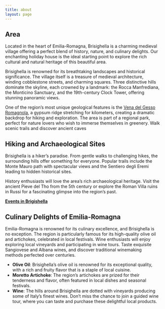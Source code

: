 ```yaml
---
title: about
layout: page
---
```

## Area

Located in the heart of  Emilia-Romagna, Brisighella is a charming medieval village offering a perfect blend of history, nature, and culinary delights. Our enchanting holiday house is the ideal starting point to explore the rich cultural and natural heritage of this beautiful area.

Brisighella is renowned for its breathtaking landscapes and historical significance. The village itself is a treasure of medieval architecture, winding cobblestone streets, and charming squares. Three distinctive hills dominate the skyline, each crowned by a landmark: the Rocca Manfrediana, the Monticino Sanctuary, and the 19th-century Clock Tower, offering stunning panoramic views.

One of the region’s most unique geological features is the [Vena del Gesso Romagnola](https://www.parchiromagna.it/pdf/Carta-ParcoVenaGessoRomagnola-INGLESE.pdf), a gypsum ridge stretching for kilometers, creating a dramatic backdrop for hiking and exploration. The area is part of a regional park, perfect for nature lovers who wish to immerse themselves in greenery. Walk scenic trails and discover ancient caves

## Hiking and Archaeological Sites

Brisighella is a hiker’s paradise. From gentle walks to challenging hikes, the surrounding hills offer something for everyone. Popular trails include the Monte Mauro path with spectacular views and the Sentiero degli Eremi leading to hidden historical sites.

History enthusiasts will love the area’s rich archaeological heritage. Visit the ancient Pieve del Tho from the 5th century or explore the Roman Villa ruins in Russi for a fascinating glimpse into the region’s past.

[**Events in Brigishella**](https://www.brisighella.org/en/next-events/)

## Culinary Delights of Emilia-Romagna

Emilia-Romagna is renowned for its culinary excellence, and Brisighella is no exception. The region is particularly famous for its high-quality olive oil and artichokes, celebrated in local festivals. Wine enthusiasts will enjoy exploring local vineyards and participating in wine tours. Taste exquisite Sangiovese and Albana wines, and discover traditional winemaking methods perfected over centuries.

- **Olive Oil**: Brisighella’s olive oil is renowned for its exceptional quality, with a rich and fruity flavor that is a staple of local cuisine.
- **Moretto Artichoke**: The region’s artichokes are prized for their tenderness and flavor, often featured in local dishes and seasonal festivals.
- **Wine**: The hills around Brisighella are dotted with vineyards producing some of Italy’s finest wines. Don’t miss the chance to join a guided wine tour, where you can taste and purchase these delightful local products.